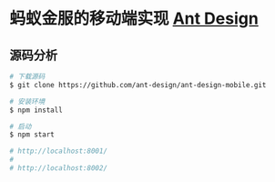 #  蚂蚁金服的移动端实现 [Ant Design](https://mobile.ant.design/)

## 源码分析

```sh
# 下载源码
$ git clone https://github.com/ant-design/ant-design-mobile.git

# 安装环境
$ npm install

# 启动
$ npm start

# http://localhost:8001/
#
# http://localhost:8002/
```
